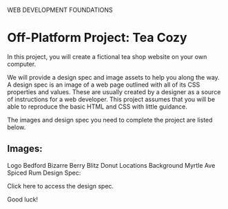 WEB DEVELOPMENT FOUNDATIONS


# Off-Platform Project: Tea Cozy

In this project, you will create a fictional tea shop website on your own computer.

We will provide a design spec and image assets to help you along the way. A design spec is an image of a web page outlined with all of its CSS properties and values. These are usually created by a designer as a source of instructions for a web developer. This project assumes that you will be able to reproduce the basic HTML and CSS with little guidance.

The images and design spec you need to complete the project are listed below.

## Images:

Logo
Bedford Bizarre
Berry Blitz
Donut
Locations
Background
Myrtle Ave
Spiced Rum
Design Spec:

Click here to access the design spec.

Good luck!

